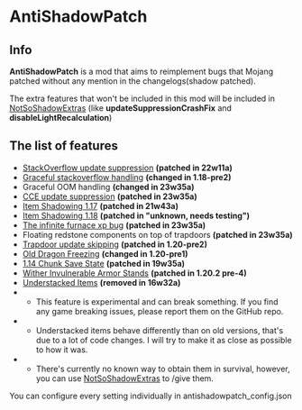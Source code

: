 # AntiShadowPatch

## Info

**AntiShadowPatch** is a mod that aims to reimplement bugs that Mojang patched without any mention in the changelogs(shadow patched).

The extra features that won't be included in this mod will be included in [NotSoShadowExtras](https://modrinth.com/mod/notsoshadowextras) (like **updateSuppressionCrashFix** and
**disableLightRecalculation**)

## The list of features
* [StackOverflow update suppression](https://www.youtube.com/watch?v=Dtke-Co5HFM) **(patched in 22w11a)**
* [Graceful stackoverflow handling](https://bugs.mojang.com/browse/MC-248200) **(changed in 1.18-pre2)**
* Graceful OOM handling **(changed in 23w35a)**
* [CCE update suppression](https://www.youtube.com/watch?v=f4ty-PZcvrI) **(patched in 23w35a)**
* [Item Shadowing 1.17](https://www.youtube.com/watch?v=oz2u7YMPjF4) **(patched in 21w43a)**
* [Item Shadowing 1.18](https://www.youtube.com/watch?v=gLQP_qfkjoQ) **(patched in "unknown, needs testing")**
* [The infinite furnace xp bug](https://youtu.be/p5awe_hOp08?si=ptoHr59GWVnVhPdU&t=265) **(patched in 23w35a)**
* Floating redstone components on top of trapdoors **(patched in 23w35a)**
* [Trapdoor update skipping](https://www.youtube.com/watch?v=hZEOyZ3CEXY) **(patched in 1.20-pre2)**
* [Old Dragon Freezing](https://www.youtube.com/watch?v=kxHpyV95rB0) **(changed in 1.20-pre1)**
* [1.14 Chunk Save State](https://www.youtube.com/watch?v=uw7vEGhKoH8) **(patched in 19w35a)**
* [Wither Invulnerable Armor Stands](https://www.youtube.com/watch?v=Qjtqd9EjvaA) **(patched in 1.20.2 pre-4)**
* [Understacked Items](https://mcdf.wiki.gg/wiki/Java_Edition:Understacked_Items) **(removed in 16w32a)**
* * This feature is experimental and can break something. If you find any game breaking issues, please report them on the GitHub repo.
* * Understacked items behave differently than on old versions, that's due to a lot of code changes. I will try to make it as close as possible to how it was.
* * There's currently no known way to obtain them in survival, however, you can use [NotSoShadowExtras](https://modrinth.com/mod/notsoshadowextras) to /give them.


You can configure every setting individually in antishadowpatch_config.json

